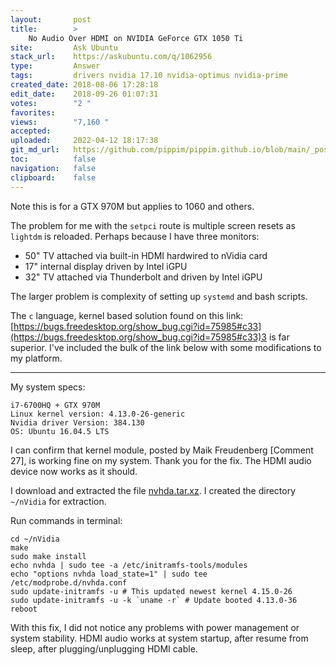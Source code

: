 ```yaml
---
layout:       post
title:        >
    No Audio Over HDMI on NVIDIA GeForce GTX 1050 Ti
site:         Ask Ubuntu
stack_url:    https://askubuntu.com/q/1062956
type:         Answer
tags:         drivers nvidia 17.10 nvidia-optimus nvidia-prime
created_date: 2018-08-06 17:28:18
edit_date:    2018-09-26 01:07:31
votes:        "2 "
favorites:    
views:        "7,160 "
accepted:     
uploaded:     2022-04-12 18:17:38
git_md_url:   https://github.com/pippim/pippim.github.io/blob/main/_posts/2018/2018-08-06-No-Audio-Over-HDMI-on-NVIDIA-GeForce-GTX-1050-Ti.md
toc:          false
navigation:   false
clipboard:    false
---
```


Note this is for a GTX 970M but applies to 1060 and others.

The problem for me with the `setpci` route is multiple screen resets as `lightdm` is reloaded. Perhaps because I have three monitors:

- 50" TV attached via built-in HDMI hardwired to nVidia card
- 17" internal display driven by Intel iGPU
- 32" TV attached via Thunderbolt and driven by Intel iGPU

The larger problem is complexity of setting up `systemd` and bash scripts.

The `c` language, kernel based solution found on this link: [https://bugs.freedesktop.org/show_bug.cgi?id=75985#c33](https://bugs.freedesktop.org/show_bug.cgi?id=75985#c33)3 is far superior. I've included the bulk of the link below with some modifications to my platform.


----------


My system specs:

``` 
i7-6700HQ + GTX 970M
Linux kernel version: 4.13.0-26-generic
Nvidia driver Version: 384.130
OS: Ubuntu 16.04.5 LTS
```

I can confirm that kernel module, posted by Maik Freudenberg [Comment 27], is working fine on my system. Thank you for the fix. The HDMI audio device now works as it should.

I download and extracted the file [nvhda.tar.xz][1]. I created the directory `~/nVidia` for extraction.

Run commands in terminal:

``` 
cd ~/nVidia
make
sudo make install
echo nvhda | sudo tee -a /etc/initramfs-tools/modules
echo "options nvhda load_state=1" | sudo tee /etc/modprobe.d/nvhda.conf
sudo update-initramfs -u # This updated newest kernel 4.15.0-26
sudo update-initramfs -u -k `uname -r` # Update booted 4.13.0-36
reboot
```

With this fix, I did not notice any problems with power management or system stability. HDMI audio works at system startup, after resume from sleep, after plugging/unplugging HDMI cable.


  [1]: https://bugs.freedesktop.org/attachment.cgi?id=136418



